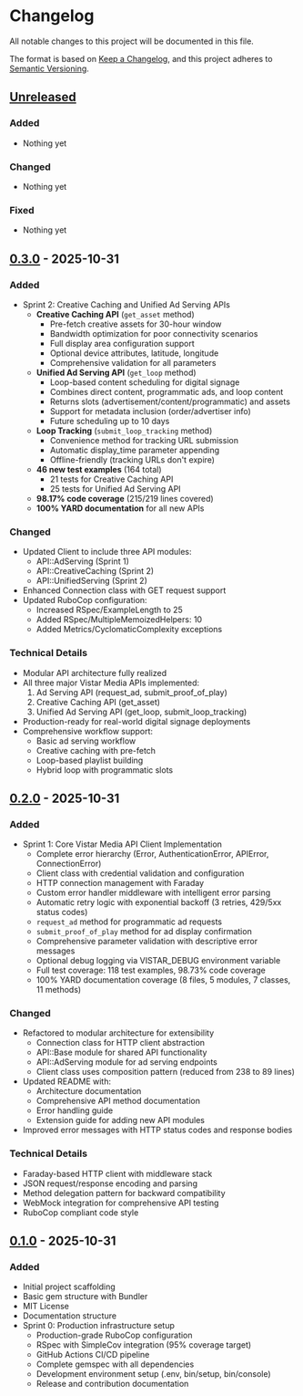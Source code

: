# Changelog

All notable changes to this project will be documented in this file.

The format is based on [Keep a Changelog](https://keepachangelog.com/en/1.0.0/),
and this project adheres to [Semantic Versioning](https://semver.org/spec/v2.0.0.html).

## [Unreleased]

### Added
- Nothing yet

### Changed
- Nothing yet

### Fixed
- Nothing yet

## [0.3.0] - 2025-10-31

### Added
- Sprint 2: Creative Caching and Unified Ad Serving APIs
  - **Creative Caching API** (`get_asset` method)
    - Pre-fetch creative assets for 30-hour window
    - Bandwidth optimization for poor connectivity scenarios
    - Full display area configuration support
    - Optional device attributes, latitude, longitude
    - Comprehensive validation for all parameters
  - **Unified Ad Serving API** (`get_loop` method)
    - Loop-based content scheduling for digital signage
    - Combines direct content, programmatic ads, and loop content
    - Returns slots (advertisement/content/programmatic) and assets
    - Support for metadata inclusion (order/advertiser info)
    - Future scheduling up to 10 days
  - **Loop Tracking** (`submit_loop_tracking` method)
    - Convenience method for tracking URL submission
    - Automatic display_time parameter appending
    - Offline-friendly (tracking URLs don't expire)
  - **46 new test examples** (164 total)
    - 21 tests for Creative Caching API
    - 25 tests for Unified Ad Serving API
  - **98.17% code coverage** (215/219 lines covered)
  - **100% YARD documentation** for all new APIs

### Changed
- Updated Client to include three API modules:
  - API::AdServing (Sprint 1)
  - API::CreativeCaching (Sprint 2)
  - API::UnifiedServing (Sprint 2)
- Enhanced Connection class with GET request support
- Updated RuboCop configuration:
  - Increased RSpec/ExampleLength to 25
  - Added RSpec/MultipleMemoizedHelpers: 10
  - Added Metrics/CyclomaticComplexity exceptions

### Technical Details
- Modular API architecture fully realized
- All three major Vistar Media APIs implemented:
  1. Ad Serving API (request_ad, submit_proof_of_play)
  2. Creative Caching API (get_asset)
  3. Unified Ad Serving API (get_loop, submit_loop_tracking)
- Production-ready for real-world digital signage deployments
- Comprehensive workflow support:
  - Basic ad serving workflow
  - Creative caching with pre-fetch
  - Loop-based playlist building
  - Hybrid loop with programmatic slots

## [0.2.0] - 2025-10-31

### Added
- Sprint 1: Core Vistar Media API Client Implementation
  - Complete error hierarchy (Error, AuthenticationError, APIError, ConnectionError)
  - Client class with credential validation and configuration
  - HTTP connection management with Faraday
  - Custom error handler middleware with intelligent error parsing
  - Automatic retry logic with exponential backoff (3 retries, 429/5xx status codes)
  - `request_ad` method for programmatic ad requests
  - `submit_proof_of_play` method for ad display confirmation
  - Comprehensive parameter validation with descriptive error messages
  - Optional debug logging via VISTAR_DEBUG environment variable
  - Full test coverage: 118 test examples, 98.73% code coverage
  - 100% YARD documentation coverage (8 files, 5 modules, 7 classes, 11 methods)

### Changed
- Refactored to modular architecture for extensibility
  - Connection class for HTTP client abstraction
  - API::Base module for shared API functionality
  - API::AdServing module for ad serving endpoints
  - Client class uses composition pattern (reduced from 238 to 89 lines)
- Updated README with:
  - Architecture documentation
  - Comprehensive API method documentation
  - Error handling guide
  - Extension guide for adding new API modules
- Improved error messages with HTTP status codes and response bodies

### Technical Details
- Faraday-based HTTP client with middleware stack
- JSON request/response encoding and parsing
- Method delegation pattern for backward compatibility
- WebMock integration for comprehensive API testing
- RuboCop compliant code style

## [0.1.0] - 2025-10-31

### Added
- Initial project scaffolding
- Basic gem structure with Bundler
- MIT License
- Documentation structure
- Sprint 0: Production infrastructure setup
  - Production-grade RuboCop configuration
  - RSpec with SimpleCov integration (95% coverage target)
  - GitHub Actions CI/CD pipeline
  - Complete gemspec with all dependencies
  - Development environment setup (.env, bin/setup, bin/console)
  - Release and contribution documentation

[Unreleased]: https://github.com/Sentia/vistar_client/compare/v0.3.0...HEAD
[0.3.0]: https://github.com/Sentia/vistar_client/compare/v0.2.0...v0.3.0
[0.2.0]: https://github.com/Sentia/vistar_client/compare/v0.1.0...v0.2.0
[0.1.0]: https://github.com/Sentia/vistar_client/releases/tag/v0.1.0
